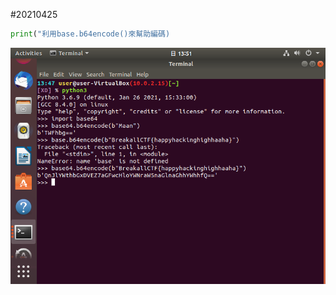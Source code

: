 #20210425

```python
print("利用base.b64encode()來幫助編碼)
```
![](https://github.com/eason0802/python20210425/blob/main/177581471_170510651604869_3155092321060278138_n%20(1).png)
